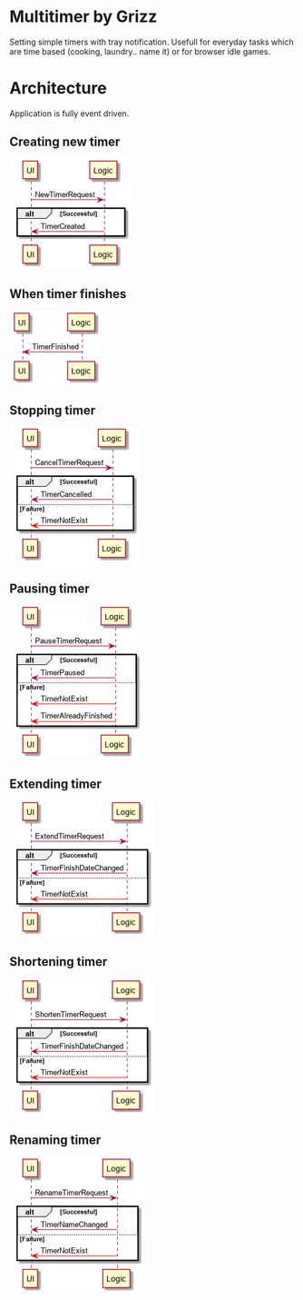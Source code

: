 # Multitimer by Grizz

Setting simple timers with tray notification. Usefull for everyday tasks which are time based (cooking, laundry.. name it) or for browser idle games.

# Architecture

Application is fully event driven.

## Creating new timer
![new-timer-flow](./docs/img/TimerCreating.png)

## When timer finishes
![finished-timer-flow](./docs/img/TimerFinished.png)

## Stopping timer
![cancel-timer-flow](./docs/img/TimerCanceling.png)

## Pausing timer
![pause-timer-flow](./docs/img/TimerPausing.png)

## Extending timer
![extend-timer-flow](./docs/img/TimerExtending.png)

## Shortening timer
![shorten-timer-flow](./docs/img/TimerShortening.png)

## Renaming timer
![rename-timer-flow](./docs/img/TimerRenaming.png)